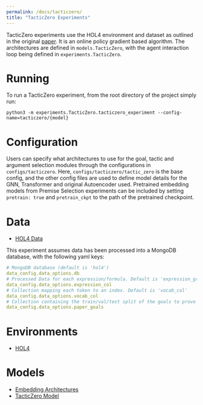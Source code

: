 ```yaml
---
permalink: /docs/tacticzero/
title: "TacticZero Experiments"
---
```


TacticZero experiments use the HOL4 environment and dataset as outlined in the original [paper](https://arxiv.org/abs/2102.09756). 
It is an online policy gradient based algorithm. The architectures are defined in `models.TacticZero`, with the
agent interaction loop being defined in `experiments.TacticZero`.


# Running
To run a TacticZero experiment, from the root directory of the project simply run:

`python3 -m experiments.TacticZero.tacticzero_experiment --config-name=tacticzero/{model}`

# Configuration

Users can specify what architectures to use for the goal, tactic and argument selection modules through the
configurations in `configs/tacticzero`. Here, `configs/tacticzero/tactic_zero` is the base config, and the other config files
are used to define model details for the GNN, Transformer and original Autoencoder used.
Pretrained embedding models from Premise Selection experiments can be included by setting `pretrain: true` and `pretrain_ckpt`
to the path of the pretrained checkpoint.

# Data 
- [HOL4 Data](/bait/docs/data/#hol4)

This experiment assumes data has been processed into a MongoDB database, with the following yaml keys:

```yaml
# MongoDB database (default is 'hol4')
data_config.data_options.db
# Processed Data for each expression/formula. Default is 'expression_graphs'
data_config.data_options.expression_col 
# Collection mapping each token to an index. Default is 'vocab_col'
data_config.data_options.vocab_col 
# Collection containing the train/val/test split of the goals to prove
data_config.data_options.paper_goals
```

# Environments
- [HOL4](/bait/docs/environments/#hol4)
 
# Models
- [Embedding Architectures](/bait/docs/models/#embedding-models)
- [TacticZero Model](/bait/docs/models/#tacticzero)